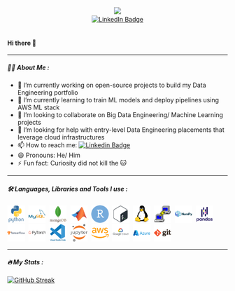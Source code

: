 <div id="header" align="center">
<img src="https://media.giphy.com/media/dWesBcTLavkZuG35MI/giphy.gif" width="300"/>


<div id="badges" align="center">
<a href="https://linkedin.com/in/johnakudike">
<img src="https://img.shields.io/badge/LinkedIn-blue?logo=linkedin&logoColor=white" alt="LinkedIn Badge"/>
</a>
</div>

<img src="https://komarev.com/ghpvc/?username=j-data&style=flat-square&color=blue" alt=""/>
</div>

#### Hi there 👋
</div>

---

##### :man_technologist: About Me :

- 🔭 I’m currently working on open-source projects to build my Data Engineering portfolio 
- 🌱 I’m currently learning to train ML models and deploy pipelines using AWS ML stack
- 👯 I’m looking to collaborate on Big Data Engineering/ Machine Learning projects
- 🤔 I’m looking for help with entry-level Data Engineering placements that leverage cloud infrastructures
- 📫 How to reach me: [![Linkedin Badge](https://img.shields.io/badge/-John_Akudike-blue?style=flat&logo=Linkedin&logoColor=white)](linkedin.com/in/johnakudike)
- 😄 Pronouns: He/ Him
- ⚡ Fun fact: Curiosity did not kill the :cat:

---

##### :hammer_and_wrench: Languages, Libraries and Tools I use :

<div>
<img src="https://github.com/devicons/devicon/blob/master/icons/python/python-original-wordmark.svg" title="Python" alt="Python" width="40" height="40"/>&nbsp;
<img src="https://github.com/devicons/devicon/blob/master/icons/mysql/mysql-original-wordmark.svg" title="MySQL" alt="MySQL" width="40" height="40"/>&nbsp;
<img src="https://github.com/devicons/devicon/blob/master/icons/mongodb/mongodb-original-wordmark.svg" title="MongoDB" alt="MongoDB" width="40" height="40"/>&nbsp;
<img src="https://github.com/devicons/devicon/blob/master/icons/matlab/matlab-original.svg" title="MATLAB" alt="MATLAB" width="40" height="40"/>&nbsp;
<img src="https://github.com/devicons/devicon/blob/master/icons/rstudio/rstudio-original.svg" title="R Studio" alt="R" width="40" height="40"/>&nbsp;
<img src="https://github.com/devicons/devicon/blob/master/icons/bash/bash-original.svg" title="Bash" alt="Bash" width="40" height="40"/>&nbsp;
<img src="https://github.com/devicons/devicon/blob/master/icons/linux/linux-original.svg" title="Linux" alt="Linux" width="40" height="40"/>&nbsp;
<img src="https://github.com/devicons/devicon/blob/master/icons/putty/putty-original.svg" title="Putty" alt="Putty" width="40" height="40"/>&nbsp;
<img src="https://github.com/devicons/devicon/blob/master/icons/numpy/numpy-original-wordmark.svg" title="Numpy" alt="Numpy" width="40" height="40"/>&nbsp;
<img src="https://github.com/devicons/devicon/blob/master/icons/pandas/pandas-original-wordmark.svg" title="Pandas" alt="Pandas" width="40" height="40"/>&nbsp;
<img src="https://github.com/devicons/devicon/blob/master/icons/tensorflow/tensorflow-original-wordmark.svg" title="TensorFlow" alt="TensorFlow" width="40" height="40"/>&nbsp;
<img src="https://github.com/devicons/devicon/blob/master/icons/pytorch/pytorch-original-wordmark.svg" title="PyTouch" alt="PyTouch" width="40" height="40"/>&nbsp;
<img src="https://github.com/devicons/devicon/blob/master/icons/vscode/vscode-original-wordmark.svg" title="Visual Studio Code" alt="VS Code" width="40" height="40"/>&nbsp;
<img src="https://github.com/devicons/devicon/blob/master/icons/jupyter/jupyter-original-wordmark.svg" title="Jupyter Notebook" alt="Jupyter" width="40" height="40"/>&nbsp;
<img src="https://github.com/devicons/devicon/blob/master/icons/amazonwebservices/amazonwebservices-plain-wordmark.svg" title="AWS" alt="AWS" width="40" height="40"/>&nbsp;
<img src="https://github.com/devicons/devicon/blob/master/icons/googlecloud/googlecloud-original-wordmark.svg" title="Google Cloud" alt="GCP" width="40" height="40"/>&nbsp;
<img src="https://github.com/devicons/devicon/blob/master/icons/azure/azure-original-wordmark.svg" title="Microsoft Azure" alt="MS Azure" width="40" height="40"/>&nbsp;
<img src="https://github.com/devicons/devicon/blob/master/icons/git/git-original-wordmark.svg" title="Git" **alt="Git" width="40" height="40"/>
</div>

---

##### :fire: My Stats :

[![GitHub Streak](http://github-readme-streak-stats.herokuapp.com?user=j-data&theme=dark)](https://git.io/streak-stats)
